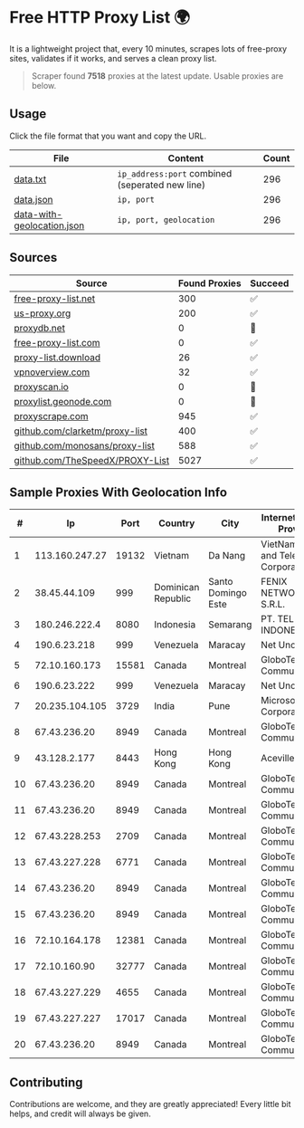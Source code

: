 
# Free HTTP Proxy List 🌍

It is a lightweight project that, every 10 minutes, scrapes lots of free-proxy sites, validates if it works, and serves a clean proxy list.


> Scraper found **7518** proxies at the latest update. Usable proxies are below.

## Usage

Click the file format that you want and copy the URL.


|File|Content|Count|
|----|-------|-----|
|[data.txt](https://raw.githubusercontent.com/themiralay/Proxy-List-World/master/data.txt)|`ip_address:port` combined (seperated new line)|296|
|[data.json](https://raw.githubusercontent.com/themiralay/Proxy-List-World/master/data.json)|`ip, port`|296|
|[data-with-geolocation.json](https://raw.githubusercontent.com/themiralay/Proxy-List-World/master/data-with-geolocation.json)|`ip, port, geolocation`|296|

## Sources

|Source|Found Proxies|Succeed|
|------|-------------|-------|
|[free-proxy-list.net](https://free-proxy-list.net)|300|✅|
|[us-proxy.org](https://www.us-proxy.org)|200|✅|
|[proxydb.net](http://proxydb.net)|0|🚫|
|[free-proxy-list.com](https://free-proxy-list.com/?page=&port=&type%5B%5D=http&type%5B%5D=https&up_time=0&search=Search)|0|✅|
|[proxy-list.download](https://www.proxy-list.download/HTTP)|26|✅|
|[vpnoverview.com](https://vpnoverview.com/privacy/anonymous-browsing/free-proxy-servers)|32|✅|
|[proxyscan.io](https://www.proxyscan.io)|0|🚫|
|[proxylist.geonode.com](https://proxylist.geonode.com/api/proxy-list?limit=300&page=1&sort_by=lastChecked&sort_type=desc&protocols=http,https)|0|🚫|
|[proxyscrape.com](https://api.proxyscrape.com/v2/?request=displayproxies&protocol=http&timeout=10000&country=all&ssl=all&anonymity=all)|945|✅|
|[github.com/clarketm/proxy-list](https://raw.githubusercontent.com/clarketm/proxy-list/master/proxy-list-raw.txt)|400|✅|
|[github.com/monosans/proxy-list](https://raw.githubusercontent.com/monosans/proxy-list/main/proxies/http.txt)|588|✅|
|[github.com/TheSpeedX/PROXY-List](https://raw.githubusercontent.com/TheSpeedX/PROXY-List/master/http.txt)|5027|✅|


## Sample Proxies With Geolocation Info

|#|Ip|Port|Country|City|Internet Service Provider|
|-|--|----|-------|----|-------------------------|
|1|113.160.247.27|19132|Vietnam|Da Nang|VietNam Post and Telecom Corporation|
|2|38.45.44.109|999|Dominican Republic|Santo Domingo Este|FENIX NETWORKS, S.R.L.|
|3|180.246.222.4|8080|Indonesia|Semarang|PT. TELKOM INDONESIA|
|4|190.6.23.218|999|Venezuela|Maracay|Net Uno|
|5|72.10.160.173|15581|Canada|Montreal|GloboTech Communications|
|6|190.6.23.222|999|Venezuela|Maracay|Net Uno|
|7|20.235.104.105|3729|India|Pune|Microsoft Corporation|
|8|67.43.236.20|8949|Canada|Montreal|GloboTech Communications|
|9|43.128.2.177|8443|Hong Kong|Hong Kong|Aceville Pte.ltd|
|10|67.43.236.20|8949|Canada|Montreal|GloboTech Communications|
|11|67.43.236.20|8949|Canada|Montreal|GloboTech Communications|
|12|67.43.228.253|2709|Canada|Montreal|GloboTech Communications|
|13|67.43.227.228|6771|Canada|Montreal|GloboTech Communications|
|14|67.43.236.20|8949|Canada|Montreal|GloboTech Communications|
|15|67.43.236.20|8949|Canada|Montreal|GloboTech Communications|
|16|72.10.164.178|12381|Canada|Montreal|GloboTech Communications|
|17|72.10.160.90|32777|Canada|Montreal|GloboTech Communications|
|18|67.43.227.229|4655|Canada|Montreal|GloboTech Communications|
|19|67.43.227.227|17017|Canada|Montreal|GloboTech Communications|
|20|67.43.236.20|8949|Canada|Montreal|GloboTech Communications|



## Contributing

Contributions are welcome, and they are greatly appreciated! Every
little bit helps, and credit will always be given.

